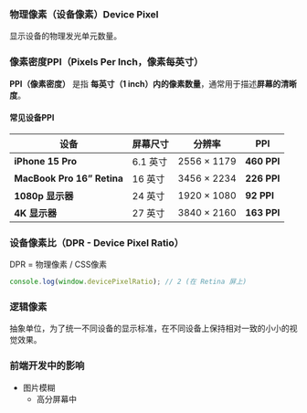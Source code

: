 ### 物理像素（设备像素）**Device Pixel**
显示设备的物理发光单元数量。


### 像素密度**PPI（Pixels Per Inch，像素每英寸）**
**PPI（像素密度）** 是指 **每英寸（1 inch）内的像素数量**，通常用于描述**屏幕的清晰度**。

#### 常见设备PPI

| **设备**                     | **屏幕尺寸** | **分辨率**     | **PPI**     |
| -------------------------- | -------- | ----------- | ----------- |
| **iPhone 15 Pro**          | 6.1 英寸   | 2556 × 1179 | **460 PPI** |
| **MacBook Pro 16” Retina** | 16 英寸    | 3456 × 2234 | **226 PPI** |
| **1080p 显示器**              | 24 英寸    | 1920 × 1080 | **92 PPI**  |
| **4K 显示器**                 | 27 英寸    | 3840 × 2160 | **163 PPI** |

### **设备像素比（DPR - Device Pixel Ratio）**
DPR = 物理像素 / CSS像素
```javascript
console.log(window.devicePixelRatio); // 2 (在 Retina 屏上)
```

### 逻辑像素
抽象单位，为了统一不同设备的显示标准，在不同设备上保持相对一致的小小的视觉效果。

### 前端开发中的影响
- 图片模糊
	- 高分屏幕中


